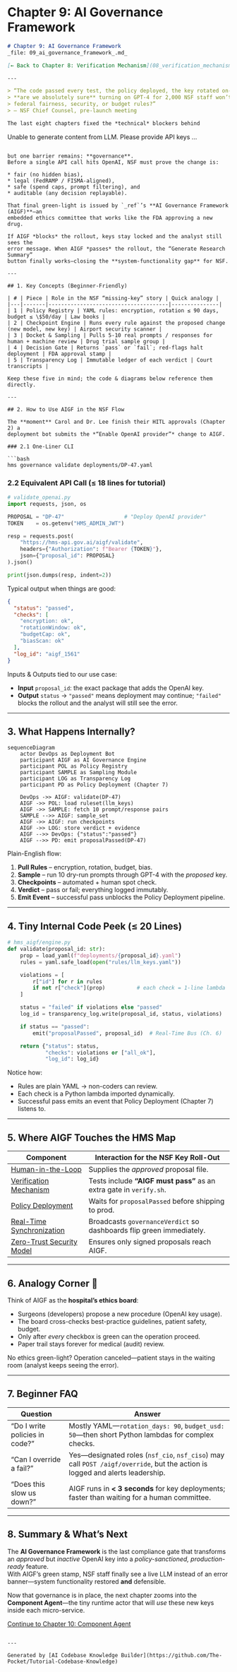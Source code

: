 # Chapter 9: AI Governance Framework

```markdown
# Chapter 9: AI Governance Framework  
_file: 09_ai_governance_framework_.md_

[← Back to Chapter 8: Verification Mechanism](08_verification_mechanism_conveyor_belt_ci_gate_.md)

---

> “The code passed every test, the policy deployed, the key rotated on-time—  
> **are we absolutely sure** turning on GPT-4 for 2,000 NSF staff won’t break
> federal fairness, security, or budget rules?”  
> — NSF Chief Counsel, pre-launch meeting

The last eight chapters fixed the *technical* blockers behind

```
Unable to generate content from LLM.
Please provide API keys …
```

but one barrier remains: **governance**.  
Before a single API call hits OpenAI, NSF must prove the change is:

* fair (no hidden bias),  
* legal (FedRAMP / FISMA-aligned),  
* safe (spend caps, prompt filtering), and  
* auditable (any decision replayable).

That final green-light is issued by `_ref`’s **AI Governance Framework (AIGF)**—an
embedded ethics committee that works like the FDA approving a new drug.

If AIGF *blocks* the rollout, keys stay locked and the analyst still sees the
error message. When AIGF *passes* the rollout, the “Generate Research Summary”
button finally works—closing the **system-functionality gap** for NSF.

---

## 1. Key Concepts (Beginner-Friendly)

| # | Piece | Role in the NSF “missing-key” story | Quick analogy |
|---|-------|--------------------------------------|---------------|
| 1 | Policy Registry | YAML rules: encryption, rotation ≤ 90 days, budget ≤ \$50/day | Law books |
| 2 | Checkpoint Engine | Runs every rule against the proposed change (new model, new key) | Airport security scanner |
| 3 | Docket & Sampling | Pulls 5-10 real prompts / responses for human + machine review | Drug trial sample group |
| 4 | Decision Gate | Returns `pass` or `fail`; red-flags halt deployment | FDA approval stamp |
| 5 | Transparency Log | Immutable ledger of each verdict | Court transcripts |

Keep these five in mind; the code & diagrams below reference them directly.

---

## 2. How to Use AIGF in the NSF Flow

The **moment** Carol and Dr. Lee finish their HITL approvals (Chapter 2) a
deployment bot submits the *“Enable OpenAI provider”* change to AIGF.

### 2.1 One-Liner CLI

```bash
hms governance validate deployments/DP-47.yaml
```

### 2.2 Equivalent API Call (≤ 18 lines for tutorial)

```python
# validate_openai.py
import requests, json, os

PROPOSAL = "DP-47"                   # "Deploy OpenAI provider"
TOKEN    = os.getenv("HMS_ADMIN_JWT")

resp = requests.post(
    "https://hms-api.gov.ai/aigf/validate",
    headers={"Authorization": f"Bearer {TOKEN}"},
    json={"proposal_id": PROPOSAL}
).json()

print(json.dumps(resp, indent=2))
```

Typical output when things are good:

```json
{
  "status": "passed",
  "checks": [
    "encryption: ok",
    "rotationWindow: ok",
    "budgetCap: ok",
    "biasScan: ok"
  ],
  "log_id": "aigf_1561"
}
```

Inputs & Outputs tied to our use case:

* **Input** `proposal_id`: the exact package that adds the OpenAI key.  
* **Output** `status` → `"passed"` means deployment may continue;
  `"failed"` blocks the rollout and the analyst will still see the error.

---

## 3. What Happens Internally?

```mermaid
sequenceDiagram
    actor DevOps as Deployment Bot
    participant AIGF as AI Governance Engine
    participant POL as Policy Registry
    participant SAMPLE as Sampling Module
    participant LOG as Transparency Log
    participant PD as Policy Deployment (Chapter 7)

    DevOps ->> AIGF: validate(DP-47)
    AIGF ->> POL: load ruleset(llm_keys)
    AIGF ->> SAMPLE: fetch 10 prompt/response pairs
    SAMPLE -->> AIGF: sample_set
    AIGF ->> AIGF: run checkpoints
    AIGF ->> LOG: store verdict + evidence
    AIGF -->> DevOps: {"status":"passed"}
    AIGF -->> PD: emit proposalPassed(DP-47)
```

Plain-English flow:

1. **Pull Rules** – encryption, rotation, budget, bias.  
2. **Sample** – run 10 dry-run prompts through GPT-4 with the *proposed* key.  
3. **Checkpoints** – automated + human spot check.  
4. **Verdict** – pass or fail; everything logged immutably.  
5. **Emit Event** – successful pass unblocks the Policy Deployment pipeline.

---

## 4. Tiny Internal Code Peek (≤ 20 Lines)

```python
# hms_aigf/engine.py
def validate(proposal_id: str):
    prop = load_yaml(f"deployments/{proposal_id}.yaml")
    rules = yaml.safe_load(open("rules/llm_keys.yaml"))

    violations = [
        r["id"] for r in rules
        if not r["check"](prop)          # each check = 1-line lambda
    ]

    status = "failed" if violations else "passed"
    log_id = transparency_log.write(proposal_id, status, violations)

    if status == "passed":
        emit("proposalPassed", proposal_id)  # Real-Time Bus (Ch. 6)

    return {"status": status,
            "checks": violations or ["all_ok"],
            "log_id": log_id}
```

Notice how:

* Rules are plain YAML → non-coders can review.  
* Each check is a Python lambda imported dynamically.  
* Successful pass emits an event that Policy Deployment (Chapter 7) listens to.

---

## 5. Where AIGF Touches the HMS Map

Component | Interaction for the NSF Key Roll-Out
----------|---------------------------------------
[Human-in-the-Loop](02_human_in_the_loop_hitl_decision_maker_engagement_.md) | Supplies the *approved* proposal file.
[Verification Mechanism](08_verification_mechanism_conveyor_belt_ci_gate_.md) | Tests include **“AIGF must pass”** as an extra gate in `verify.sh`.
[Policy Deployment](07_policy_deployment_.md) | Waits for `proposalPassed` before shipping to prod.
[Real-Time Synchronization](06_real_time_synchronization_event_broadcast_.md) | Broadcasts `governanceVerdict` so dashboards flip green immediately.
[Zero-Trust Security Model](12_zero_trust_security_model_.md) | Ensures only signed proposals reach AIGF.

---

## 6. Analogy Corner 🏥

Think of AIGF as the **hospital’s ethics board**:

* Surgeons (developers) propose a new procedure (OpenAI key usage).  
* The board cross-checks best-practice guidelines, patient safety, budget.  
* Only after *every* checkbox is green can the operation proceed.  
* Paper trail stays forever for medical (audit) review.

No ethics green-light? Operation canceled—patient stays in the waiting room
(analyst keeps seeing the error).

---

## 7. Beginner FAQ

| Question | Answer |
|----------|--------|
| “Do I write policies in code?” | Mostly YAML—`rotation_days: 90`, `budget_usd: 50`—then short Python lambdas for complex checks. |
| “Can I override a fail?” | Yes—designated roles (`nsf_cio`, `nsf_ciso`) may call `POST /aigf/override`, but the action is logged and alerts leadership. |
| “Does this slow us down?” | AIGF runs in **< 3 seconds** for key deployments; faster than waiting for a human committee. |

---

## 8. Summary & What’s Next

The **AI Governance Framework** is the last compliance gate that
transforms an *approved* but *inactive* OpenAI key into a *policy-sanctioned,
production-ready* feature.  
With AIGF’s green stamp, NSF staff finally see a live LLM instead of an error banner—system functionality restored **and** defensible.

Now that governance is in place, the next chapter zooms into the **Component
Agent**—the tiny runtime actor that will *use* these new keys inside each micro-service.

[Continue to Chapter 10: Component Agent](10_component_agent_.md)
```

---

Generated by [AI Codebase Knowledge Builder](https://github.com/The-Pocket/Tutorial-Codebase-Knowledge)